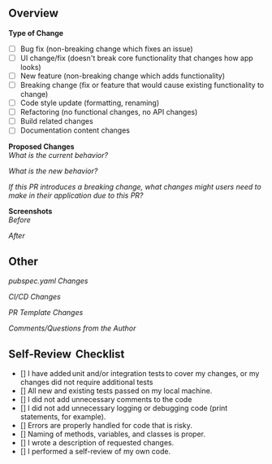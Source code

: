 ## Overview

<!-- Denote the type of change being made. Select all that apply. -->
**Type of Change**
- [ ] Bug fix (non-breaking change which fixes an issue)
- [ ] UI change/fix (doesn't break core functionality that changes how app looks)
- [ ] New feature (non-breaking change which adds functionality)
- [ ] Breaking change (fix or feature that would cause existing functionality to change)
- [ ] Code style update (formatting, renaming)
- [ ] Refactoring (no functional changes, no API changes)
- [ ] Build related changes
- [ ] Documentation content changes  

<!-- Describe the change that is being made. -->
**Proposed Changes**  
*What is the current behavior?*

*What is the new behavior?*

*If this PR introduces a breaking change, what changes might users need to make in their application due to this PR?*  

<!-- If the UI has changed, you are required to show the before and after. If the UI has not been changed, delete this section. -->
**Screenshots**  
*Before*

*After*


## Other
<!-- Include this section if modifications were made to pubspec.yaml -->
*pubspec.yaml Changes* 

<!-- Include this section if you made changes to Github Actions files -->
*CI/CD Changes* 

<!-- Include this section if you made changes to the PR template -->
*PR Template Changes*

*Comments/Questions from the Author*

<!-- Before opening the PR ensure that you can check off all of these boxes. -->
## Self-Review  Checklist 
- [] I have added unit and/or integration tests to cover my changes, or my changes did not require additional tests
- [] All new and existing tests passed on my local machine.
- [] I did not add unnecessary comments to the code
- [] I did not add unnecessary logging or debugging code (print statements, for example).
- [] Errors are properly handled for code that is risky.
- [] Naming of methods, variables, and classes is proper.
- [] I wrote a description of requested changes.
- [] I performed a self-review of my own code.